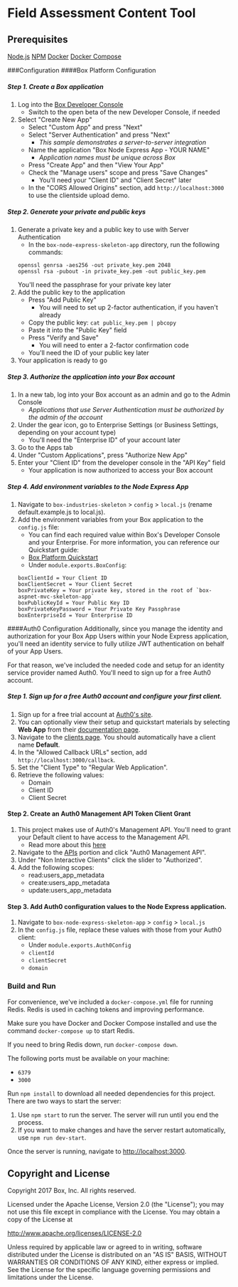 # Field Assessment Content Tool

## Prerequisites
[Node.js](https://nodejs.org/en/)
[NPM](https://www.npmjs.com/)
[Docker](https://docs.docker.com/docker-for-mac/)
[Docker Compose](https://docs.docker.com/compose/install/)

###Configuration
####Box Platform Configuration
##### Step 1. Create a Box application
1. Log into the [Box Developer Console](https://developers.box.com)
    * Switch to the open beta of the new Developer Console, if needed
2. Select "Create New App"
    * Select "Custom App" and press "Next"
    * Select "Server Authentication" and press "Next"
        * *This sample demonstrates a server-to-server integration*
    * Name the application "Box Node Express App - YOUR NAME"
        * *Application names must be unique across Box*
    * Press "Create App" and then "View Your App"
    * Check the "Manage users" scope and press "Save Changes"
        * You'll need your "Client ID" and "Client Secret" later
    * In the "CORS Allowed Origins" section, add `http://localhost:3000` to use the clientside upload demo.

##### Step 2. Generate your private and public keys
1. Generate a private key and a public key to use with Server Authentication
    * In the `box-node-express-skeleton-app` directory, run the following commands:
    ```
    openssl genrsa -aes256 -out private_key.pem 2048
    openssl rsa -pubout -in private_key.pem -out public_key.pem
    ```
    You'll need the passphrase for your private key later
2. Add the public key to the application
    * Press "Add Public Key"
        * You will need to set up 2-factor authentication, if you haven't already
    * Copy the public key: `cat public_key.pem | pbcopy`
    * Paste it into the "Public Key" field
    * Press "Verify and Save"
        * You will need to enter a 2-factor confirmation code
    * You'll need the ID of your public key later
3. Your application is ready to go

##### Step 3. Authorize the application into your Box account
1. In a new tab, log into your Box account as an admin and go to the Admin Console
    * *Applications that use Server Authentication must be authorized by the admin of the account*
2. Under the gear icon, go to Enterprise Settings (or Business Settings, depending on your account type)
    * You'll need the "Enterprise ID" of your account later
3. Go to the Apps tab
3. Under "Custom Applications", press "Authorize New App"
4. Enter your "Client ID" from the developer console in the "API Key" field
    * Your application is now authorized to access your Box account

##### Step 4. Add environment variables to the Node Express App
1. Navigate to `box-industries-skeleton` > `config` > `local.js` (rename default.example.js to local.js).
2. Add the environment variables from your Box application to the `config.js` file:
    * You can find each required value within Box's Developer Console and your Enterprise. For more information, you can reference our Quickstart guide:
    * [Box Platform Quickstart](https://docs.box.com/docs/getting-started-box-platform)
    * Under `module.exports.BoxConfig`:
    ```
    boxClientId = Your Client ID
    boxClientSecret = Your Client Secret
    boxPrivateKey = Your private key, stored in the root of `box-aspnet-mvc-skeleton-app`
    boxPublicKeyId = Your Public Key ID
    boxPrivateKeyPassword = Your Private Key Passphrase
    boxEnterpriseId = Your Enterprise ID
    ```

####Auth0 Configuration
Additionally, since you manage the identity and authorization for your Box App Users within your Node Express application, you'll need an identity service to fully utilize JWT authentication on behalf of your App Users.

For that reason, we've included the needed code and setup for an identity service provider named Auth0. You'll need to sign up for a free Auth0 account.

##### Step 1. Sign up for a free Auth0 account and configure your first client.
1. Sign up for a free trial account at [Auth0's site](https://auth0.com/).
2. You can optionally view their setup and quickstart materials by selecting **Web App** from their [documentation page](https://auth0.com/docs).
3. Navigate to the [clients page](https://manage.auth0.com/#/clients). You should automatically have a client name **Default**.
4. In the "Allowed Callback URLs" section, add `http://localhost:3000/callback`.
5. Set the "Client Type" to "Regular Web Application".
6. Retrieve the following values:
    * Domain
    * Client ID
    * Client Secret

#### Step 2. Create an Auth0 Management API Token Client Grant
1. This project makes use of Auth0's Management API. You'll need to grant your Default client to have access to the Management API.
    * Read more about this [here](https://auth0.com/docs/api/management/v2/tokens#1-create-and-authorize-a-client)
2. Navigate to the [APIs](https://manage.auth0.com/#/apis) portion and click "Auth0 Management API".
3. Under "Non Interactive Clients" click the slider to "Authorized".
4. Add the following scopes:
    * read:users_app_metadata
    * create:users_app_metadata
    * update:users_app_metadata

#### Step 3. Add Auth0 configuration values to the Node Express application.
1. Navigate to `box-node-express-skeleton-app` > `config` > `local.js`
2. In the `config.js` file, replace these values with those from your Auth0 client:
    * Under `module.exports.Auth0Config`
    * `clientId`
    * `clientSecret`
    * `domain`


### Build and Run

For convenience, we've included a `docker-compose.yml` file for running Redis. Redis is used in caching tokens and improving performance.

Make sure you have Docker and Docker Compose installed and use the command `docker-compose up` to start Redis.

If you need to bring Redis down, run `docker-compose down`.

The following ports must be available on your machine:
- `6379`
- `3000`

Run `npm install` to download all needed dependencies for this project. There are two ways to start the server:
1. Use `npm start` to run the server. The server will run until you end the process.
2. If you want to make changes and have the server restart automatically, use `npm run dev-start`.

Once the server is running, navigate to [http://localhost:3000](http://localhost:3000).

Copyright and License
---------------------

Copyright 2017 Box, Inc. All rights reserved.

Licensed under the Apache License, Version 2.0 (the "License");
you may not use this file except in compliance with the License.
You may obtain a copy of the License at

   http://www.apache.org/licenses/LICENSE-2.0

Unless required by applicable law or agreed to in writing, software
distributed under the License is distributed on an "AS IS" BASIS,
WITHOUT WARRANTIES OR CONDITIONS OF ANY KIND, either express or implied.
See the License for the specific language governing permissions and
limitations under the License.
